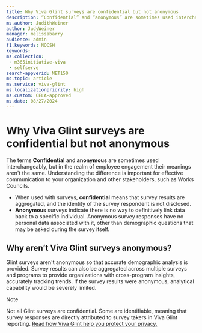 ```yaml
---
title: Why Viva Glint surveys are confidential but not anonymous
description: “Confidential” and “anonymous” are sometimes used interchangeably, but in the realm of employee engagement, their meanings aren't the same.
ms.author: JudithWeiner
author: JudyWeiner
manager: melissabarry
audience: admin
f1.keywords: NOCSH
keywords:  
ms.collection: 
 - m365initiative-viva
 - selfserve
search-appverid: MET150
ms.topic: article
ms.service: viva-glint
ms.localizationpriority: high
ms.custom: CELA-approved
ms.date: 08/27/2024
---
```


# Why Viva Glint surveys are confidential but not anonymous

The terms **Confidential** and **anonymous** are sometimes used interchangeably, but in the realm of employee engagement their meanings aren't the same. Understanding the difference is important for effective communication to your organization and other stakeholders, such as Works Councils.
-	When used with surveys, **confidential** means that survey results are aggregated, and the identity of the survey respondent is not disclosed.
-	**Anonymous** surveys indicate there is no way to definitively link data back to a specific individual. Anonymous survey responses have no personal data associated with it, other than demographic questions that may be asked during the survey itself.

## Why aren’t Viva Glint surveys anonymous? 
Glint surveys aren't anonymous so that accurate demographic analysis is provided. Survey results can also be aggregated across multiple surveys and programs to provide organizations with cross-program insights, accurately tracking trends. If the survey results were anonymous, analytical capability would be severely limited.

> [!NOTE]
> Not all Glint surveys are confidential. Some are identifiable, meaning that survey responses are directly attributed to survey takers in Viva Glint reporting. [Read how Viva Glint help you protect your privacy.](/viva/glint/setup/viva-glint-survey-privacy)
